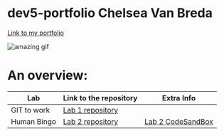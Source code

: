 
# dev5-portfolio Chelsea Van Breda
[Link to my portfolio](https://github.com/Chelsea-VB/DEV5-myportfolio)

![amazing gif](https://media.tenor.com/-kZOB16tELEAAAAC/this-is-fine-fire.gif)

# An overview:
Lab | Link to the repository | Extra Info
----|------------------------|------------
GIT to work | [Lab 1 repository](https://github.com/Chelsea-VB/DEV5-LAB1)|
Human Bingo | [Lab 2 repository](https://github.com/Chelsea-VB/DEV5-LAB2)| [Lab 2 CodeSandBox](https://codesandbox.io/s/lab2-humanbingo-s1yw15) |